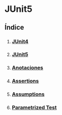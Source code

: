 # JUnit5
## Índice

1. ### [JUnit4](./JUnit4.md)
2. ### [JUnit5](./JUnit5.md)
3. ### [Anotaciones](./anotacionesJUnit.md)
4. ### [Assertions](./anotacionesJUnit.md)
5. ### [Assumptions](./assumptions.md)
6. ### [Parametrized Test](./parametrizedTest.mddependencyInjection.md)
